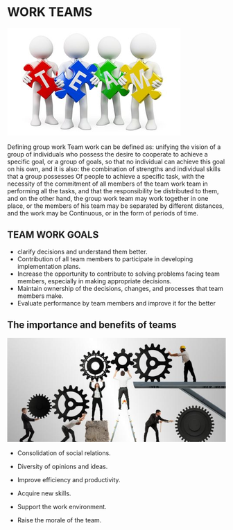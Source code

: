 # WORK TEAMS
![image](image/team.jpg)

Defining group work Team work can be defined as: unifying the vision of a group of individuals who possess the desire to cooperate to achieve a specific goal, or a group of goals, so that no individual can achieve this goal on his own, and it is also: the combination of strengths and individual skills that a group possesses Of people to achieve a specific task, with the necessity of the commitment of all members of the team work team in performing all the tasks, and that the responsibility be distributed to them, and on the other hand, the group work team may work together in one place, or the members of his team may be separated by different distances, and the work may be Continuous, or in the form of periods of time.

## TEAM WORK GOALS


 * clarify decisions and understand them better. 
 * Contribution of all team members to participate in developing implementation plans.
 * Increase the opportunity to contribute to solving problems facing team members, especially in making appropriate decisions.
 *  Maintain ownership of the decisions, changes, and processes that team members make.
 * Evaluate performance by team members and improve it for the better


 ## The importance and benefits of teams
 
 
 ![image](image/team1.jpg)

 * Consolidation of social relations.

 * Diversity of opinions and ideas.

 * Improve efficiency and productivity.

 * Acquire new skills.

 * Support the work environment.

 * Raise the morale of the team.







